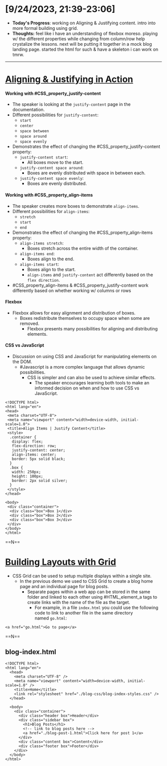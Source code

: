 # [9/24/2023, 21:39-23:06]
- **Today's Progress**: working on Aligning & Justifying content. intro into more formal building using grid.
- **Thoughts:** feel like i have an understanding of flexbox moreso. playing w/ the different properties while changing from column/row help crystalize the lessons. next will be putting it together in a mock blog landing page. started the html for such & have a skeleton i can work on tmrw.
---
# [Aligning & Justifying in Action](https://www.youtube.com/watch?v=Ois3sh2AAQw)

#### Working with #CSS_property_justify-content
- The speaker is looking at the `justify-content` page in the documentation.
- Different possibilities for `justify-content`:
    - `start`
    - `center`
    - `space between`
    - `space around`
    - `space evenly`
- Demonstrates the effect of changing the #CSS_property_justify-content property:
	- `justify-content start`:
		- All boxes move to the start.
	- `justify-content space around`:
		- Boxes are evenly distributed with space in between each.
	- `justify-content space evenly`:
		- Boxes are evenly distributed.
#### Working with #CSS_property_align-items
- The speaker creates more boxes to demonstrate `align-items`.
- Different possibilities for `align-items`:
	- `stretch`
	- `start`
	- `end`
- Demonstrates the effect of changing the #CSS_property_align-items property:
	- `align-items stretch`:
		- Boxes stretch across the entire width of the container.
	- `align-items end`:
		- Boxes align to the end.
	- `align-items start`:
		- Boxes align to the start.
		- `align-items` and `justify-content` act differently based on the `flex direction`.
- #CSS_property_align-items & #CSS_property_justify-content work differently based on whether working w/ columns or rows
#### Flexbox
- Flexbox allows for easy alignment and distribution of boxes.
	- Boxes redistribute themselves to occupy space when some are removed.
		- Flexbox presents many possibilities for aligning and distributing elements.
#### CSS vs JavaScript
- Discussion on using CSS and JavaScript for manipulating elements on the DOM.
	- #Javascript is a more complex language that allows dynamic possibilities.
		- CSS is simpler and can also be used to achieve similar effects.
			- The speaker encourages learning both tools to make an informed decision on when and how to use CSS vs JavaScript.

```
<!DOCTYPE html>
<html lang="en">
<head>
 <meta charset="UTF-8">
 <meta name="viewport" content="width=device-width, initial-scale=1.0">
 <title>Align Items | Justify Content</title>
 <style>
  .container {
   display: flex;
   flex-direction: row;
   justify-content: center;
   align-items: center;
   border: 5px solid black;
  }
  .box {
   width: 250px;
   height: 100px;
   border: 2px solid silver;
  }
 </style>
</head>

<body>
 <div class="container">
  <div class="box">Box 1</div>
  <div class="box">Box 2</div>
  <div class="box">Box 3</div>
 </div>
</body>
</html>
```
==N==
# [Building Layouts with Grid](https://www.youtube.com/watch?v=o961IzxE_YY&t=2s)
- CSS Grid can be used to setup multiple displays within a single site.
	- In the previous demo we used to CSS Grid to create a blog home page and an individual page for blog posts.
		- Separate pages within a web app can be stored in the same folder and linked to each other using #HTML_element_a tags to create links with the name of the file as the target.
			- For example, in a file `index.html` you could use the following code to link to another file in the same directory named `go.html`:
```
<a href="go.html">Go to page</a>
```

==N==
## blog-index.html
```
<!DOCTYPE html>
<html lang="en">
  <head>
    <meta charset="UTF-8" />
    <meta name="viewport" content="width=device-width, initial-scale=1.0" />
    <title>Home</title>
    <link rel="stylesheet" href="./blog-css/blog-index-styles.css" />
  </head>

  <body>
    <div class="container">
      <div class="header box">Header</div>
      <div class="sidebar box">
        <h1>Blog Posts</h1>
        <!-- link to blog posts here -->
        <a href="./blog-post-1.html">Click here for post 1</a>
      </div>
      <div class="content box">Content</div>
      <div class="footer box">Footer</div>
    </div>
  </body>
</html>

```



























































